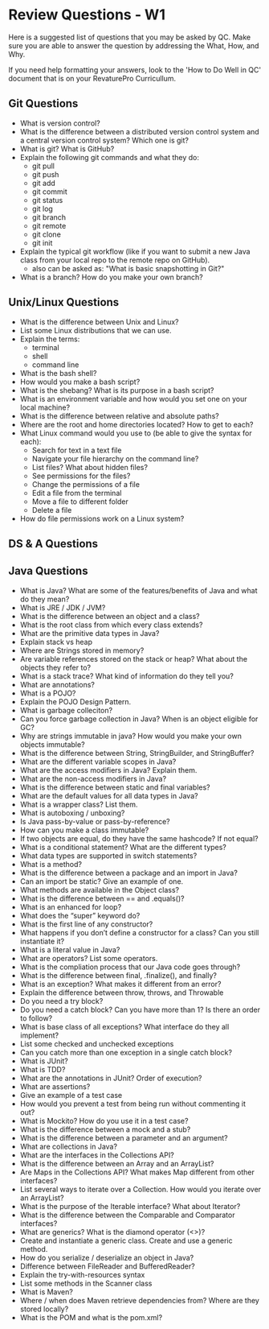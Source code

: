 # Review Questions - W1
Here is a suggested list of questions that you may be asked by QC. Make sure you are able to answer the question by addressing the What, How, and Why.

If you need help formatting your answers, look to the 'How to Do Well in QC' document that is on your RevaturePro Curricullum.

## Git Questions
- What is version control? 
- What is the difference between a distributed version control system and a central version control system? Which one is git?
- What is git? What is GitHub?
- Explain the following git commands and what they do:
    - git pull
    - git push
    - git add
    - git commit
    - git status
    - git log
    - git branch
    - git remote
    - git clone
    - git init
- Explain the typical git workflow (like if you want to submit a new Java class from your local repo to the remote repo on GitHub).
    - also can be asked as: "What is basic snapshotting in Git?"
- What is a branch? How do you make your own branch?

## Unix/Linux Questions
- What is the difference between Unix and Linux?
- List some Linux distributions that we can use.
- Explain the terms:
    - terminal
    - shell
    - command line
- What is the bash shell? 
- How would you make a bash script?
- What is the shebang? What is its purpose in a bash script?
- What is an environment variable and how would you set one on your local machine?
- What is the difference between relative and absolute paths? 
- Where are the root and home directories located? How to get to each? 
- What Linux command would you use to (be able to give the syntax for each): 
    - Search for text in a text file 
    - Navigate your file hierarchy on the command line? 
    - List files? What about hidden files?  
    - See permissions for the files? 
    - Change the permissions of a file 
    - Edit a file from the terminal
    - Move a file to different folder
    - Delete a file
- How do file permissions work on a Linux system?

## DS & A Questions


## Java Questions
- What is Java? What are some of the features/benefits of Java and what do they mean?
- What is JRE / JDK / JVM? 
- What is the difference between an object and a class? 
- What is the root class from which every class extends? 
- What are the primitive data types in Java? 
- Explain stack vs heap
- Where are Strings stored in memory? 
- Are variable references stored on the stack or heap? What about the objects they refer to? 
- What is a stack trace? What kind of information do they tell you? 
- What are annotations? 
- What is a POJO?
- Explain the POJO Design Pattern. 
- What is garbage colleciton?
- Can you force garbage collection in Java? When is an object eligible for GC? 
- Why are strings immutable in java? How would you make your own objects immutable? 
- What is the difference between String, StringBuilder, and StringBuffer? 
- What are the different variable scopes in Java? 
- What are the access modifiers in Java? Explain them. 
- What are the non-access modifiers in Java? 
- What is the difference between static and final variables? 
- What are the default values for all data types in Java? 
- What is a wrapper class? List them. 
- What is autoboxing / unboxing? 
- Is Java pass-by-value or pass-by-reference? 
- How can you make a class immutable? 
- If two objects are equal, do they have the same hashcode? If not equal? 
- What is a conditional statement? What are the different types?
- What data types are supported in switch statements? 
- What is a method?
- What is the difference between a package and an import in Java?
- Can an import be static? Give an example of one. 
- What methods are available in the Object class? 
- What is the difference between == and .equals()? 
- What is an enhanced for loop? 
- What does the “super” keyword do? 
- What is the first line of any constructor? 
- What happens if you don’t define a constructor for a class? Can you still instantiate it? 
- What is a literal value in Java?
- What are operators? List some operators.
- What is the compliation process that our Java code goes through?
- What is the difference between final, .finalize(), and finally? 
- What is an exception? What makes it different from an error?
- Explain the difference between throw, throws, and Throwable 
- Do you need a try block? 
- Do you need a catch block? Can you have more than 1? Is there an order to follow? 
- What is base class of all exceptions? What interface do they all implement? 
- List some checked and unchecked exceptions
- Can you catch more than one exception in a single catch block? 
- What is JUnit? 
- What is TDD? 
- What are the annotations in JUnit? Order of execution? 
- What are assertions?
- Give an example of a test case 
- How would you prevent a test from being run without commenting it out?
- What is Mockito? How do you use it in a test case?
- What is the difference between a mock and a stub?
- What is the difference between a parameter and an argument?
- What are collections in Java? 
- What are the interfaces in the Collections API? 
- What is the difference between an Array and an ArrayList? 
- Are Maps in the Collections API? What makes Map different from other interfaces? 
- List several ways to iterate over a Collection. How would you iterate over an ArrayList? 
- What is the purpose of the Iterable interface? What about Iterator? 
- What is the difference between the Comparable and Comparator interfaces? 
- What are generics? What is the diamond operator (<>)? 
- Create and instantiate a generic class. Create and use a generic method.
- How do you serialize / deserialize an object in Java? 
- Difference between FileReader and BufferedReader? 
- Explain the try-with-resources syntax 
- List some methods in the Scanner class 
- What is Maven?
- Where / when does Maven retrieve dependencies from? Where are they stored locally? 
- What is the POM and what is the pom.xml? 